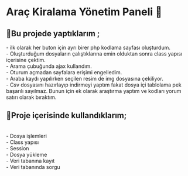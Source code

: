 # Araç Kiralama Yönetim Paneli 🚗
<h2>📌Bu projede yaptıklarım ;</h2>
- ilk olarak her buton için ayrı birer php kodlama sayfası oluşturdum. <br>
- Oluşturduğum dosyaların çalıştıklarına emin olduktan sonra class yapısı içerisine çektim. <br>
- Arama çubuğunda ajax kullandım. <br>
- Oturum açmadan sayfalara erişimi engelledim. <br>
- Araba kaydı yapılırken seçilen resim de img dosyasına çekiliyor. <br>
- Csv dosyasını hazırlayıp indirmeyi yaptım fakat dosya içi tablolama pek başarılı sayılmaz. Bunun için ek olarak araştırma yaptım ve kodları yorum satırı olarak bıraktım. <br>

<h2>📌Proje içerisinde kullandıklarım;</h2> <br>
- Dosya işlemleri <br>
- Class yapısı <br>
- Session <br>
- Dosya yükleme <br>
- Veri tabanına kayıt <br>
- Veri tabanında sorgu <br>
